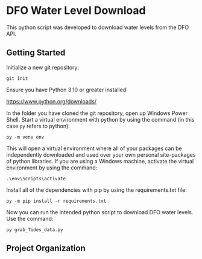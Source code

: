 DFO Water Level Download
==============================

This python script was developed to download water levels from the DFO API. 

Getting Started
------------
Initialize a new git repository:

`git init`  

Ensure you have Python 3.10 or greater installed`  

https://www.python.org/downloads/

In the folder you have cloned the git repository, open up Windows Power Shell. Start a virtual environment with python by using the command (in this case `py` refers to python):

`py -m venv env`  

This will open a virtual environment where all of your packages can be independently downloaded and used over your own personal site-packages of python libraries. If you are using a Windows machine, activate the virtual environment by using the command:

`.\env\Scripts\activate`

Install all of the dependencies with pip by using the requirements.txt file:

`py -m pip install -r requirements.txt`

Now you can run the intended python script to download DFO water levels. Use the command:

`py grab_Tides_data.py`



Project Organization
------------